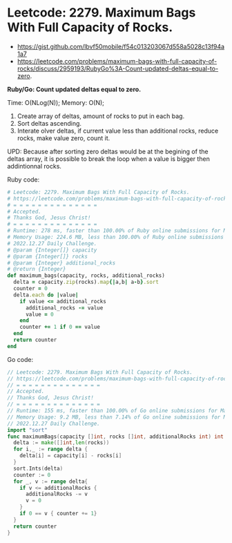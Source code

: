# Leetcode: 2279. Maximum Bags With Full Capacity of Rocks.

- https://gist.github.com/lbvf50mobile/f54c013203067d558a5028c13f94a1a7
- https://leetcode.com/problems/maximum-bags-with-full-capacity-of-rocks/discuss/2959193/RubyGo%3A-Count-updated-deltas-equal-to-zero.

**Ruby/Go: Count updated deltas equal to zero.**

Time: O(NLog(N)); Memory: O(N);

1. Create array of deltas, amount of rocks to put in each bag.
2. Sort deltas ascending.
3. Interate olver deltas, if current value less than additional rocks, reduce rocks, make value zero, count it.


UPD: Because after sorting zero deltas would be at the begining of the deltas array, it is possible to break the loop when a value is bigger then addintionnal rocks.

Ruby code:
```Ruby
# Leetcode: 2279. Maximum Bags With Full Capacity of Rocks.
# https://leetcode.com/problems/maximum-bags-with-full-capacity-of-rocks/
# = = = = = = = = = = = = = =
# Accepted.
# Thanks God, Jesus Christ!
# = = = = = = = = = = = = = =
# Runtime: 278 ms, faster than 100.00% of Ruby online submissions for Maximum Bags With Full Capacity of Rocks.
# Memory Usage: 224.6 MB, less than 100.00% of Ruby online submissions for Maximum Bags With Full Capacity of Rocks.
# 2022.12.27 Daily Challenge.
# @param {Integer[]} capacity
# @param {Integer[]} rocks
# @param {Integer} additional_rocks
# @return {Integer}
def maximum_bags(capacity, rocks, additional_rocks)
  delta = capacity.zip(rocks).map{|a,b| a-b}.sort
  counter = 0
  delta.each do |value|
    if value <= additional_rocks
      additional_rocks -= value
      value = 0
    end
    counter += 1 if 0 == value
  end
  return counter
end
```

Go code:
```Go
// Leetcode: 2279. Maximum Bags With Full Capacity of Rocks.
// https://leetcode.com/problems/maximum-bags-with-full-capacity-of-rocks/
// = = = = = = = = = = = = = =
// Accepted.
// Thanks God, Jesus Christ!
// = = = = = = = = = = = = = =
// Runtime: 155 ms, faster than 100.00% of Go online submissions for Maximum Bags With Full Capacity of Rocks.
// Memory Usage: 9.2 MB, less than 7.14% of Go online submissions for Maximum Bags With Full Capacity of Rocks.
// 2022.12.27 Daily Challenge.
import "sort"
func maximumBags(capacity []int, rocks []int, additionalRocks int) int {
  delta := make([]int,len(rocks))
  for i,_ := range delta {
    delta[i] = capacity[i] - rocks[i]
  }
  sort.Ints(delta)
  counter := 0
  for _, v := range delta{
    if v <= additionalRocks {
      additionalRocks -= v
      v = 0
    }
    if 0 == v { counter += 1}
  }
  return counter
}
```
